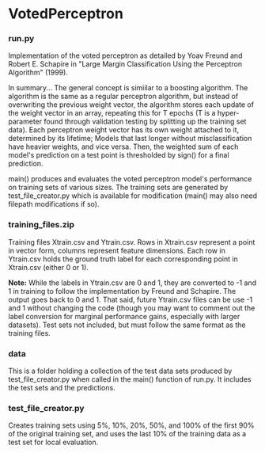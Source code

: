 # VotedPerceptron

### run.py
Implementation of the voted perceptron as detailed by Yoav Freund and Robert E. Schapire in "Large Margin Classification Using the Perceptron Algorithm" (1999).

In summary...
The general concept is simiilar to a boosting algorithm. The algorithm is the same as a regular perceptron algorithm, but instead of overwriting the previous weight vector, the algorithm stores each update of the weight vector in an array, repeating this for T epochs (T is a hyper-parameter found through validation testing by splitting up the training set data). Each perceptron weight vector has its own weight attached to it, determined by its lifetime; Models that last longer without misclassification have heavier weights, and vice versa. Then, the weighted sum of each model's prediction on a test point is thresholded by sign() for a final prediction.

main() produces and evaluates the voted perceptron model's performance on training sets of various sizes. The training sets are generated by test_file_creator.py which is available for modification (main() may also need filepath modifications if so).

### training_files.zip
Training files Xtrain.csv and Ytrain.csv. Rows in Xtrain.csv represent a point in vector form, columns represent feature dimensions. Each row in Ytrain.csv holds the ground truth label for each corresponding point in Xtrain.csv (either 0 or 1).

**Note:** While the labels in Ytrain.csv are 0 and 1, they are converted to -1 and 1 in training to follow the implementation by Freund and Schapire. The output goes back to 0 and 1. That said, future Ytrain.csv files can be use -1 and 1 without changing the code (though you may want to comment out the label conversion for marginal performance gains, especially with larger datasets). Test sets not included, but must follow the same format as the training files.

### data
This is a folder holding a collection of the test data sets produced by test_file_creator.py when called in the main() function of run.py. It includes the test sets and the predictions.

### test_file_creator.py
Creates training sets using 5%, 10%, 20%, 50%, and 100% of the first 90% of the original training set, and uses the last 10% of the training data as a test set for local evaluation.
